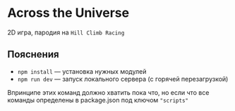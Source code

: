 # Across the Universe
2D игра, пародия на `Hill Climb Racing`


## Пояснения
- `npm install` &mdash; установка нужных модулей
- `npm run dev` &mdash; запуск локального сервера (c горячей перезагрузкой)

Впринципе этих команд должно хватить пока что, но если что все команды определены в package.json под ключом `"scripts"`